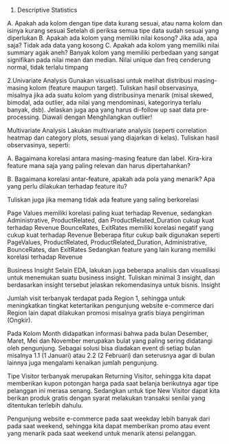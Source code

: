 
1. Descriptive Statistics

A. Apakah ada kolom dengan tipe data kurang sesuai, atau nama kolom dan isinya 
kurang sesuai
Setelah di periksa semua tipe data sudah sesuai yang diperlukan
B. Apakah ada kolom yang memiliki nilai kosong? Jika ada, apa saja?
Tidak ada data yang kosong 
C. Apakah ada kolom yang memiliki nilai summary agak aneh?
Banyak kolom yang memiliki perbedaan yang sangat signifikan pada nilai mean dan median.
Nilai unique dan freq cenderung normal, tidak terlalu timpang

2.Univariate Analysis
Gunakan visualisasi untuk melihat distribusi masing-masing kolom (feature maupun target). Tuliskan hasil observasinya, misalnya jika ada suatu kolom yang distribusinya menarik (misal skewed, bimodal, ada outlier, ada nilai yang mendominasi, kategorinya terlalu banyak, dsb). Jelaskan juga apa yang harus di-follow up saat data pre-processing.
Diawali dengan Menghilangkan outlier!

Multivariate Analysis
Lakukan multivariate analysis (seperti correlation heatmap dan category plots, sesuai yang diajarkan di kelas). Tuliskan hasil observasinya, seperti:

A. Bagaimana korelasi antara masing-masing feature dan label. Kira-kira feature mana saja yang paling relevan dan harus dipertahankan?

B. Bagaimana korelasi antar-feature, apakah ada pola yang menarik? Apa yang perlu dilakukan terhadap feature itu?

Tuliskan juga jika memang tidak ada feature yang saling berkorelasi

Page Values memiliki korelasi paling kuat terhadap Revenue, sedangkan Administrative, ProductRelated, dan ProductRelated_Duration cukup kuat terhadap Revenue
BounceRates, ExitRates memiliki korelasi negatif yang cukup kuat terhadap Revenue
Beberapa fitur cukup baik digunakan seperti PageValues, ProductRelated, ProductRelated_Duration, Administrative, BounceRates, dan ExitRates
Sedangkan feature yang lain kurang memiliki korelasi terhadap Revenue

Business Insight
Selain EDA, lakukan juga beberapa analisis dan visualisasi untuk menemukan suatu business insight. Tuliskan minimal 3 insight, dan berdasarkan insight tersebut jelaskan rekomendasinya untuk bisnis.
Insight

Jumlah visit terbanyak terdapat pada Region 1, sehingga untuk meningkatkan tingkat ketertarikan pengunjung website e-commerce dari Region lain dapat dilakukan promosi misalnya gratis biaya pengiriman (Ongkir).

Pada Kolom Month didapatkan informasi bahwa pada bulan Desember, Maret, Mei dan November merupakan bulat yang paling sering didatangi oleh pengunjung. Sebagai solusi bisa diadakan event di setiap bulan misalnya 1.1 (1 Januari) atau 2.2 (2 Februari) dan seterusnya agar di bulan lainnya juga mengalami kenaikan jumlah pengunjung.

Tipe Visitor terbanyak merupakan Returning Visitor, sehingga kita dapat memberikan kupon potongan harga pada saat belanja berikutnya agar tipe pelanggan ini merasa senang. Sedangkan untuk tipe New Visitor dapat kita berikan produk gratis dengan syarat melakukan transaksi senilai yang ditentukan terlebih dahulu.

Pengunjung website e-commerce pada saat weekday lebih banyak dari pada saat weekend, sehingga kita dapat memberikan promo atau event yang menarik pada saat weekend untuk menarik atensi pelanggan.
